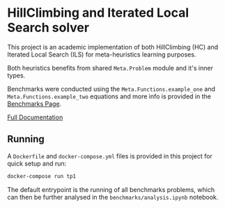 # HillClimbing and Iterated Local Search solver
This project is an academic implementation of both HillClimbing (HC) and Iterated Local Search (ILS) for meta-heuristics learning purposes.

Both heuristics benefits from shared `Meta.Problem` module and it's inner types.

Benchmarks were conducted using the `Meta.Functions.example_one` and `Meta.Functions.example_two` equations and more info is provided in the [Benchmarks Page](benchmarks.md).

[Full Documentation](https://gfviegas.github.io/meta-hc-ils/)
## Running
A `Dockerfile` and `docker-compose.yml` files is provided in this project for quick setup and run:
```bash
docker-compose run tp1
```

The default entrypoint is the running of all benchmarks problems, which can then be further analysed in the `benchmarks/analysis.ipynb` notebook.


